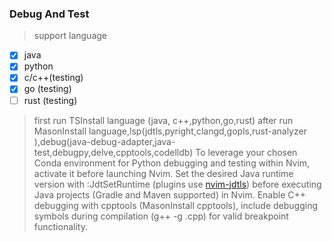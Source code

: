 ### Debug And Test

> support language
- [x] java
- [x] python
- [x] c/c++(testing)
- [x] go (testing)
- [ ] rust (testing)
> first run TSInstall language (java, c++,python,go,rust)
> after run MasonInstall language,lsp(jdtls,pyright,clangd,gopls,rust-analyzer ),debug(java-debug-adapter,java-test,debugpy,delve,cpptools,codelldb)
> To leverage your chosen Conda environment for Python debugging and testing within Nvim, activate it before launching Nvim.
> Set the desired Java runtime version with :JdtSetRuntime (plugins use [nvim-jdtls](mfussenegger/nvim-jdtls)) before executing Java projects (Gradle and Maven supported) in Nvim.
> Enable C++ debugging with cpptools (MasonInstall cpptools), include debugging symbols during compilation (g++ -g .cpp) for valid breakpoint functionality.

